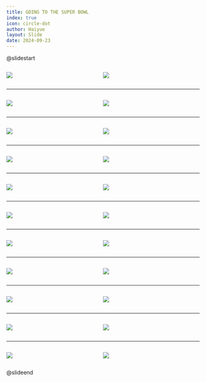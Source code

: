 ```yaml
---
title: GOING TO THE SUPER BOWL
index: true
icon: circle-dot
author: Haiyue
layout: Slide
date: 2024-09-23
---
```

 
@slidestart

<div style="display:flex">
<div style="flex:1">

![](https://raw.githubusercontent.com/yclord/reading/refs/heads/master/english/Level-R/GOING%20TO%20THE%20SUPER%20BOWL/001.webp)
</div>
<div style="flex:1">

![](https://raw.githubusercontent.com/yclord/reading/refs/heads/master/english/Level-R/GOING%20TO%20THE%20SUPER%20BOWL/002.webp)
</div>
</div>

---

<div style="display:flex">
<div style="flex:1">

![](https://raw.githubusercontent.com/yclord/reading/refs/heads/master/english/Level-R/GOING%20TO%20THE%20SUPER%20BOWL/003.webp)
</div>
<div style="flex:1">

![](https://raw.githubusercontent.com/yclord/reading/refs/heads/master/english/Level-R/GOING%20TO%20THE%20SUPER%20BOWL/004.webp)
</div>
</div>

---

<div style="display:flex">
<div style="flex:1">

![](https://raw.githubusercontent.com/yclord/reading/refs/heads/master/english/Level-R/GOING%20TO%20THE%20SUPER%20BOWL/005.webp)
</div>
<div style="flex:1">

![](https://raw.githubusercontent.com/yclord/reading/refs/heads/master/english/Level-R/GOING%20TO%20THE%20SUPER%20BOWL/006.webp)
</div>
</div>

---

<div style="display:flex">
<div style="flex:1">

![](https://raw.githubusercontent.com/yclord/reading/refs/heads/master/english/Level-R/GOING%20TO%20THE%20SUPER%20BOWL/007.webp)
</div>
<div style="flex:1">

![](https://raw.githubusercontent.com/yclord/reading/refs/heads/master/english/Level-R/GOING%20TO%20THE%20SUPER%20BOWL/008.webp)
</div>
</div>

---

<div style="display:flex">
<div style="flex:1">

![](https://raw.githubusercontent.com/yclord/reading/refs/heads/master/english/Level-R/GOING%20TO%20THE%20SUPER%20BOWL/009.webp)
</div>
<div style="flex:1">

![](https://raw.githubusercontent.com/yclord/reading/refs/heads/master/english/Level-R/GOING%20TO%20THE%20SUPER%20BOWL/010.webp)
</div>
</div>

---

<div style="display:flex">
<div style="flex:1">

![](https://raw.githubusercontent.com/yclord/reading/refs/heads/master/english/Level-R/GOING%20TO%20THE%20SUPER%20BOWL/011.webp)
</div>
<div style="flex:1">

![](https://raw.githubusercontent.com/yclord/reading/refs/heads/master/english/Level-R/GOING%20TO%20THE%20SUPER%20BOWL/012.webp)
</div>
</div>

---

<div style="display:flex">
<div style="flex:1">

![](https://raw.githubusercontent.com/yclord/reading/refs/heads/master/english/Level-R/GOING%20TO%20THE%20SUPER%20BOWL/013.webp)
</div>
<div style="flex:1">

![](https://raw.githubusercontent.com/yclord/reading/refs/heads/master/english/Level-R/GOING%20TO%20THE%20SUPER%20BOWL/014.webp)
</div>
</div>

---

<div style="display:flex">
<div style="flex:1">

![](https://raw.githubusercontent.com/yclord/reading/refs/heads/master/english/Level-R/GOING%20TO%20THE%20SUPER%20BOWL/015.webp)
</div>
<div style="flex:1">

![](https://raw.githubusercontent.com/yclord/reading/refs/heads/master/english/Level-R/GOING%20TO%20THE%20SUPER%20BOWL/016.webp)
</div>
</div>

---

<div style="display:flex">
<div style="flex:1">

![](https://raw.githubusercontent.com/yclord/reading/refs/heads/master/english/Level-R/GOING%20TO%20THE%20SUPER%20BOWL/017.webp)
</div>
<div style="flex:1">

![](https://raw.githubusercontent.com/yclord/reading/refs/heads/master/english/Level-R/GOING%20TO%20THE%20SUPER%20BOWL/018.webp)
</div>
</div>

---

<div style="display:flex">
<div style="flex:1">

![](https://raw.githubusercontent.com/yclord/reading/refs/heads/master/english/Level-R/GOING%20TO%20THE%20SUPER%20BOWL/019.webp)
</div>
<div style="flex:1">

![](https://raw.githubusercontent.com/yclord/reading/refs/heads/master/english/Level-R/GOING%20TO%20THE%20SUPER%20BOWL/020.webp)
</div>
</div>

---

<div style="display:flex">
<div style="flex:1">

![](https://raw.githubusercontent.com/yclord/reading/refs/heads/master/english/Level-R/GOING%20TO%20THE%20SUPER%20BOWL/021.webp)
</div>
<div style="flex:1">

![](https://raw.githubusercontent.com/yclord/reading/refs/heads/master/english/Level-R/GOING%20TO%20THE%20SUPER%20BOWL/022.webp)
</div>
</div>

@slideend